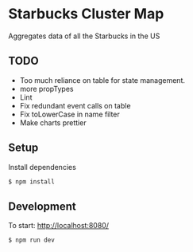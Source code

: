 Starbucks Cluster Map
===========
Aggregates data of all the Starbucks in the US
## TODO
- Too much reliance on table for state management.
- more propTypes
- Lint
- Fix redundant event calls on table
- Fix toLowerCase in name filter
- Make charts prettier


## Setup
Install dependencies
```sh
$ npm install
```

## Development
To start: [http://localhost:8080/](http://localhost:8080/)
```sh
$ npm run dev
```
